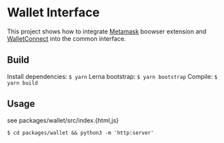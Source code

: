 # Wallet Interface
This project shows how to integrate [Metamask](https://docs.metamask.io/guide/) boowser extension and [WalletConnect](https://docs.walletconnect.org/) into the common interface.

## Build
Install dependencies:
```$ yarn```
Lerna bootstrap:
```$ yarn bootstrap```
Compile:
```$ yarn build```

## Usage
see packages/wallet/src/index.{html,js}

```$ cd packages/wallet && python3 -m 'http:server'```
```$ firefox localhost:8000/dist
